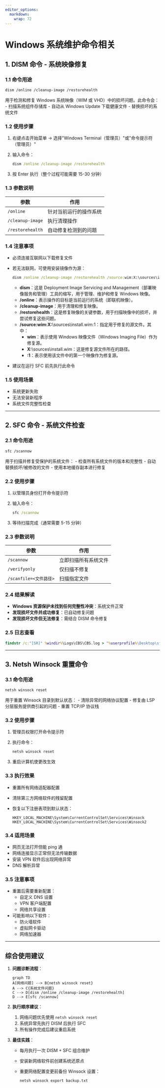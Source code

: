 ```yaml
---
editor_options: 
  markdown: 
    wrap: 72
---
```


# Windows 系统维护命令相关

## 1. DISM 命令 - 系统映像修复

### 1.1 命令用途

``` bash
dism /online /cleanup-image /restorehealth
```

用于检测和修复 Windows 系统映像（WIM 或 VHD）中的损坏问题。此命令会： -
扫描系统组件存储库 - 自动从 Windows Update 下载健康文件 -
替换损坏的系统文件

### 1.2 使用步骤

1.  右键点击开始菜单 → 选择"Windows
    Terminal（管理员）"或"命令提示符（管理员）"

2.  输入命令：

    ``` cmd
    dism /online /cleanup-image /restorehealth
    ```

3.  按 Enter 执行（整个过程可能需要 15-30 分钟）

### 1.3 参数说明

| 参数             | 作用                   |
|------------------|------------------------|
| `/online`        | 针对当前运行的操作系统 |
| `/cleanup-image` | 执行清理操作           |
| `/restorehealth` | 自动修复检测到的问题   |

### 1.4 注意事项

-   必须连接互联网以下载修复文件

-   若无法联网，可使用安装镜像作为源：

    ``` cmd
    dism /online /cleanup-image /restorehealth /source:wim:X:\sources\install.wim:1
    ```

    -   **dism**：这是 Deployment Image Servicing and
        Management（部署映像服务和管理）工具的缩写，用于管理、维护和修复
        Windows 映像。
    -   **/online**：表示操作的目标是当前运行的系统（即联机映像）。
    -   **/cleanup-image**：用于清理和修复映像。
    -   **/restorehealth**：这是修复映像的关键参数，用于扫描映像中的损坏，并尝试修复这些问题。
    -   **/source:wim:X:**\sources\install.wim:1：指定用于修复的源文件。其中：
        -   **wim**：表示使用 Windows 映像文件（Windows Imaging
            File）作为修复源。
        -   **X:**\sources\install.wim：这是修复源文件所在的路径。
        -   **:1**：表示使用该文件中的第一个映像作为修复源。

-   建议在运行 SFC 前先执行此命令

### 1.5 使用场景

-   系统更新失败
-   无法安装新程序
-   系统文件完整性检查

------------------------------------------------------------------------

## 2. SFC 命令 - 系统文件检查

### 2.1 命令用途

``` bash
sfc /scannow
```

用于扫描并修复受保护的系统文件： - 检查所有系统文件的版本和完整性 -
自动替换损坏/被修改的文件 - 使用本地缓存副本进行修复

### 2.2 使用步骤

1.  以管理员身份打开命令提示符

2.  输入命令：

    ``` cmd
    sfc /scannow
    ```

3.  等待扫描完成（通常需要 5-15 分钟）

### 2.3 参数说明

| 参数                   | 作用                 |
|------------------------|----------------------|
| `/scannow`             | 立即扫描所有系统文件 |
| `/verifyonly`          | 仅扫描不修复         |
| `/scanfile=<文件路径>` | 扫描指定文件         |

### 2.4 结果解读

-   **Windows 资源保护未找到任何完整性冲突**：系统文件正常
-   **发现损坏文件并成功修复**：已自动修复问题
-   **发现损坏文件但无法修复**：需结合 DISM 命令修复

### 2.5 日志查看

``` cmd
findstr /c:"[SR]" %windir%\Logs\CBS\CBS.log > "%userprofile%\Desktop\sfcdetails.txt"
```

------------------------------------------------------------------------

## 3. Netsh Winsock 重置命令

### 3.1 命令用途

``` bash
netsh winsock reset
```

用于重置 Winsock 目录到默认状态： - 清除异常的网络协议配置 - 修复由 LSP
分层服务提供商引起的问题 - 重置 TCP/IP 协议栈

### 3.2 使用步骤

1.  管理员权限打开命令提示符

2.  执行命令：

    ``` cmd
    netsh winsock reset
    ```

3.  重启计算机使更改生效

### 3.3 执行效果

-   重置所有网络适配器配置

-   清除第三方网络软件的残留配置

-   恢复以下注册表项到默认状态：

    ```         
    HKEY_LOCAL_MACHINE\System\CurrentControlSet\Services\Winsock
    HKEY_LOCAL_MACHINE\System\CurrentControlSet\Services\Winsock2
    ```

### 3.4 适用场景

-   网页无法打开但能 ping 通
-   网络连接显示正常但无法传输数据
-   安装 VPN 软件后出现网络异常
-   DNS 解析异常

### 3.5 注意事项

-   重置后需要重新配置：
    -   自定义 DNS 设置
    -   VPN 客户端配置
    -   网络共享设置
-   可能影响以下软件：
    -   防火墙软件
    -   虚拟网卡驱动
    -   网络加速器

------------------------------------------------------------------------

## 综合使用建议

1.  **问题诊断流程**：

    ``` mermaid
    graph TD
    A[网络问题] --> B{netsh winsock reset}
    A --> C{系统文件问题}
    C --> D[dism /online /cleanup-image /restorehealth]
    D --> E[sfc /scannow]
    ```

2.  **执行顺序建议**：

    1.  网络问题优先使用 `netsh winsock reset`
    2.  系统异常先执行 DISM 后执行 SFC
    3.  所有操作完成后建议重启系统

3.  **最佳实践**：

    -   每月执行一次 DISM + SFC 组合维护

    -   安装新网络软件前创建系统还原点

    -   重要网络配置变更前备份 Winsock 设置：

        ``` cmd
        netsh winsock export backup.txt
        ```
